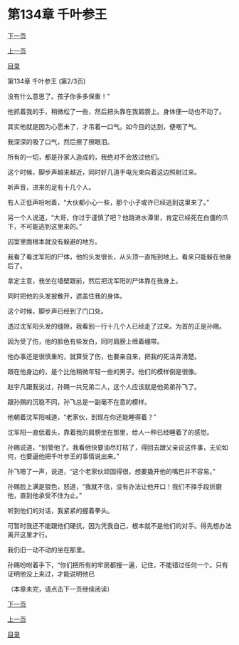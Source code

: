 <h1>第134章    千叶参王</h1>
            <div><p><a href="./401_%E7%AC%AC134%E7%AB%A0_%E5%8D%83%E5%8F%B6%E5%8F%82%E7%8E%8B.md">下一页</a></p><p><a href="./399_%E7%AC%AC134%E7%AB%A0_%E5%8D%83%E5%8F%B6%E5%8F%82%E7%8E%8B.md">上一页</a></p><p><a href="../">目录</a></p></div>
            <div><p>第134章    千叶参王 (第2/3页)</p><p>没有什么意思了。孩子你多多保重！”</p><p>他抓着我的手，稍微松了一些，然后把头靠在我肩膀上。身体便一动也不动了。</p><p>其实他就是因为心愿未了，才吊着一口气。如今目的达到，便咽了气。</p><p>我深深的吸了口气，然后擦了擦眼泪。</p><p>所有的一切，都是孙家人造成的，我绝对不会放过他们。</p><p>这个时候，脚步声越来越近，同时好几道手电光束向着这边照射过来。</p><p>听声音，进来的足有十几个人。</p><p>有人正低声吩咐着，“大伙都小心一些，那个小子或许已经逃到这里来了。”</p><p>另一个人说道，“大哥，你过于谨慎了吧？他跳进水潭里，肯定已经死在白僵的爪下，不可能逃到这里来的。”</p><p>囚室里面根本就没有躲避的地方。</p><p>我看了看沈军阳的尸体，他的头发很长，从头顶一直拖到地上。看来只能躲在他身后了。</p><p>拿定主意，我坐在墙壁跟前，然后把沈军阳的尸体靠在我身上。</p><p>同时把他的头发披散开，遮盖住我的身体。</p><p>这个时候，脚步声已经到了门口处。</p><p>透过沈军阳头发的缝隙，我看到一行十几个人已经走了过来。为首的正是孙赐。</p><p>因为受了伤，他的脸色有些发白，同时肩膀上缠着绷带。</p><p>他办事还是很慎重的，就算受了伤，也要亲自来，把我的死活弄清楚。</p><p>跟在他身边的，是个比他稍微年轻一些的男子。他们的模样倒是很像。</p><p>赵宇凡跟我说过，孙赐一共兄弟二人，这个人应该就是他弟弟孙飞了。</p><p>跟孙赐的沉稳不同，孙飞总是一副毫不在意的模样。</p><p>他朝着沈军阳喊道，“老家伙，到现在你还能睡得着？”</p><p>沈军阳一直低着头，靠着我的肩膀坐在那里，给人一种已经睡着了的感觉。</p><p>孙赐说道，“别管他了。我看他快要油尽灯枯了，得回去跟父亲说这件事，无论如何，也要逼他把千叶参王的事情说出来。”</p><p>孙飞嗯了一声，说道，“这个老家伙顽固得很，想要撬开他的嘴巴并不容易。”</p><p>孙赐脸上满是狠色，怒道，“我就不信，没有办法让他开口！我们不择手段折磨他，直到他承受不住为止。”</p><p>听到他们的对话，我紧紧的握着拳头。</p><p>可暂时我还不能跟他们硬抗，因为凭我自己，根本就不是他们的对手。得先想办法离开这里才行。</p><p>我仍旧一动不动的坐在那里。</p><p>孙赐吩咐着手下，“你们把所有的牢房都搜一遍，记住，不能错过任何一个。只有证明他没上来过，才能说明他已</p><p>（本章未完，请点击下一页继续阅读）</p></div>
            <div><p><a href="./401_%E7%AC%AC134%E7%AB%A0_%E5%8D%83%E5%8F%B6%E5%8F%82%E7%8E%8B.md">下一页</a></p><p><a href="./399_%E7%AC%AC134%E7%AB%A0_%E5%8D%83%E5%8F%B6%E5%8F%82%E7%8E%8B.md">上一页</a></p><p><a href="../">目录</a></p></div>